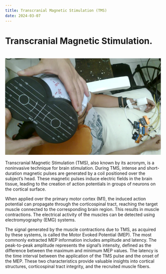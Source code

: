 ```yaml
---
title: Transcranial Magnetic Stimulation (TMS)
date: 2024-03-07
---
```


# Transcranial Magnetic Stimulation.<h1>

![A](tms.jpg)

<!--more-->

Transcranial Magnetic Stimulation (TMS), also known by its acronym, is a noninvasive technique for brain stimulation. During TMS, intense and short-duration magnetic pulses are generated by a coil positioned over the subject’s head. These magnetic pulses induce electric fields in the brain tissue, leading to the creation of action potentials in groups of neurons on the cortical surface.

When applied over the primary motor cortex (M1), the induced action potential can propagate through the corticospinal tract, reaching the target muscle connected to the corresponding brain region. This results in muscle contractions. The electrical activity of the muscles can be detected using electromyography (EMG) systems.

The signal generated by the muscle contractions due to TMS, as acquired by these systems, is called the Motor Evoked Potential (MEP). The most commonly extracted MEP information includes amplitude and latency. The peak-to-peak amplitude represents the signal’s intensity, defined as the difference between the maximum and minimum MEP values. The latency is the time interval between the application of the TMS pulse and the onset of the MEP. These two characteristics provide valuable insights into cortical structures, corticospinal tract integrity, and the recruited muscle fibers.







